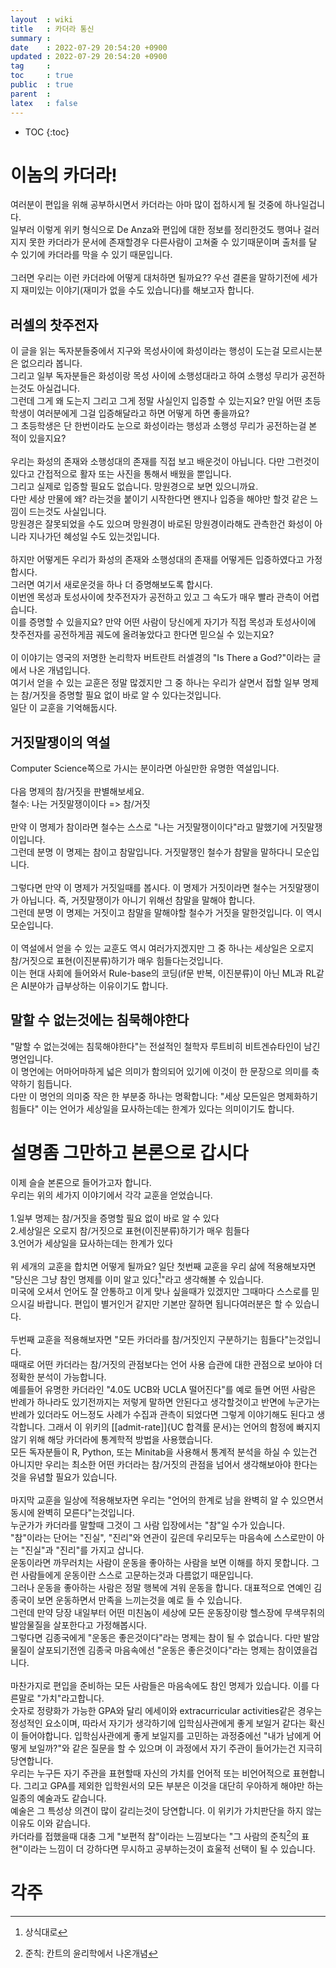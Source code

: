 ```yaml
---
layout  : wiki
title   : 카더라 통신
summary : 
date    : 2022-07-29 20:54:20 +0900
updated : 2022-07-29 20:54:20 +0900
tag     : 
toc     : true
public  : true
parent  : 
latex   : false
---
```

* TOC
{:toc}

# 이놈의 카더라!
여러분이 편입을 위해 공부하시면서 카더라는 아마 많이 접하시게 될 것중에 하나일겁니다.  
일부러 이렇게 위키 형식으로 De Anza와 편입에 대한 정보를 정리한것도 행여나 걸러지지 못한 카더라가 문서에 존재할경우 다른사람이 고쳐줄 수 있기때문이며 출처를 달 수 있기에 카더라를 막을 수 있기 때문입니다.
<br/><br/>
그러면 우리는 이런 카더라에 어떻게 대처하면 될까요??
우선 결론을 말하기전에 세가지 재미있는 이야기(재미가 없을 수도 있습니다)를 해보고자 합니다.

## 러셀의 찻주전자
이 글을 읽는 독자분들중에서 지구와 목성사이에 화성이라는 행성이 도는걸 모르시는분은 없으리라 봅니다.  
그리고 일부 독자분들은 화성이랑 목성 사이에 소행성대라고 하여 소행성 무리가 공전하는것도 아실겁니다.  
그런데 그게 왜 도는지 그리고 그게 정말 사실인지 입증할 수 있는지요? 만일 어떤 초등학생이 여러분에게 그걸 입증해달라고 하면 어떻게 하면 좋을까요?  
그 초등학생은 단 한번이라도 눈으로 화성이라는 행성과 소행성 무리가 공전하는걸 본 적이 있을지요?  
<br/>
우리는 화성의 존재와 소행성대의 존재를 직접 보고 배운것이 아닙니다. 다만 그런것이 있다고 간접적으로 활자 또는 사진을 통해서 배웠을 뿐입니다.  
그리고 실제로 입증할 필요도 없습니다. 망원경으로 보면 있으니까요.  
다만 세상 만물에 왜? 라는것을 붙이기 시작한다면 왠지나 입증을 해야만 할것 같은 느낌이 드는것도 사실입니다.  
망원경은 잘못되었을 수도 있으며 망원경이 바로된 망원경이라해도 관측한건 화성이 아니라 지나가던 혜성일 수도 있는것입니다.  
<br/>
하지만 어떻게든 우리가 화성의 존재와 소행성대의 존재를 어떻게든 입증하였다고 가정 합시다.  
그러면 여기서 새로운것을 하나 더 증명해보도록 합시다.  
이번엔 목성과 토성사이에 찻주전자가 공전하고 있고 그 속도가 매우 빨라 관측이 어렵습니다.  
이를 증명할 수 있을지요? 만약 어떤 사람이 당신에게 자기가 직접 목성과 토성사이에 찻주전자를 공전하게끔 궤도에 올려놓았다고 한다면 믿으실 수 있는지요?  
<br/>
이 이야기는 영국의 저명한 논리학자 버트란트 러셀경의 "Is There a God?"이라는 글에서 나온 개념입니다.  
여기서 얻을 수 있는 교훈은 정말 많겠지만 그 중 하나는 우리가 살면서 접할 일부 명제는 참/거짓을 증명할 필요 없이 바로 알 수 있다는것입니다.  
일단 이 교훈을 기억해둡시다.  

## 거짓말쟁이의 역설
Computer Science쪽으로 가시는 분이라면 아실만한 유명한 역설입니다.  
<br/>
다음 명제의 참/거짓을 판별해보세요.  
철수: 나는 거짓말쟁이이다 => 참/거짓  
<br/>
만약 이 명제가 참이라면 철수는 스스로 "나는 거짓말쟁이이다"라고 말했기에 거짓말쟁이입니다.  
그런데 분명 이 명제는 참이고 참말입니다. 거짓말쟁인 철수가 참말을 말하다니 모순입니다.  
<br/>
그렇다면 만약 이 명제가 거짓일때를 봅시다. 이 명제가 거짓이라면 철수는 거짓말쟁이가 아닙니다. 즉, 거짓말쟁이가 아니기 위해선 참말을 말해야 합니다.  
그런데 분명 이 명제는 거짓이고 참말을 말해야할 철수가 거짓을 말한것입니다. 이 역시 모순입니다.  
<br/>
이 역설에서 얻을 수 있는 교훈도 역시 여러가지겠지만 그 중 하나는 세상일은 오로지 참/거짓으로 표현(이진분류)하기가 매우 힘들다는것입니다.  
이는 현대 사회에 들어와서 Rule-base의 코딩(if문 반복, 이진분류)이 아닌 ML과 RL같은 AI분야가 급부상하는 이유이기도 합니다.  

## 말할 수 없는것에는 침묵해야한다
"말할 수 없는것에는 침묵해야한다"는 전설적인 철학자 루트비히 비트겐슈타인이 남긴 명언입니다.  
이 명언에는 어마어마하게 넓은 의미가 함의되어 있기에 이것이 한 문장으로 의미를 축약하기 힘듭니다.  
다만 이 명언의 의미중 작은 한 부분중 하나는 명확합니다: "세상 모든일은 명제화하기 힘들다"
이는 언어가 세상일을 묘사하는데는 한계가 있다는 의미이기도 합니다.  

# 설명좀 그만하고 본론으로 갑시다
이제 슬슬 본론으로 들어가고자 합니다.  
우리는 위의 세가지 이야기에서 각각 교훈을 얻었습니다.  
<br/>
1.일부 명제는 참/거짓을 증명할 필요 없이 바로 알 수 있다  
2.세상일은 오로지 참/거짓으로 표현(이진분류)하기가 매우 힘들다  
3.언어가 세상일을 묘사하는데는 한계가 있다  
<br/>
위 세개의 교훈을 합치면 어떻게 될까요?
일단 첫번째 교훈을 우리 삶에 적용해보자면 "당신은 그냥 참인 명제를 이미 알고 있다[^1]"라고 생각해볼 수 있습니다.  
미국에 오셔서 언어도 잘 안통하고 이게 맞나 싶을때가 있겠지만 그때마다 스스로를 믿으시길 바랍니다. 편입이 별거인거 같지만 기본만 잘하면 됩니다여러분은 할 수 있습니다.  
<br/>
두번째 교훈을 적용해보자면 "모든 카더라를 참/거짓인지 구분하기는 힘들다"는것입니다.  
때때로 어떤 카더라는 참/거짓의 관점보다는 언어 사용 습관에 대한 관점으로 보아야 더 정확한 분석이 가능합니다.  
예를들어 유명한 카더라인 "4.0도 UCB와 UCLA 떨어진다"를 예로 들면 어떤 사람은 반례가 하나라도 있기전까지는 저렇게 말하면 안된다고 생각할것이고 반면에 누군가는 반례가 있더라도 어느정도 사례가 수집과 관측이 되었다면 그렇게 이야기해도 된다고 생각합니다. 그래서 이 위키의 [[admit-rate]]{UC 합격률 문서}는 언어의 함정에 빠지지 않기 위해 해당 카더라에 통계학적 방법을 사용했습니다.  
모든 독자분들이 R, Python, 또는 Minitab을 사용해서 통계적 분석을 하실 수 있는건 아니지만 우리는 최소한 어떤 카더라는 참/거짓의 관점을 넘어서 생각해보아야 한다는것을 유념할 필요가 있습니다.  
<br/>
마지막 교훈을 일상에 적용해보자면 우리는 "언어의 한계로 남을 완벽히 알 수 있으면서 동시에 완벽히 모른다"는것입니다.  
누군가가 카더라를 말할때 그것이 그 사람 입장에서는 "참"일 수가 있습니다.  
"참"이라는 단어는 "진실", "진리"와 연관이 깊은데 우리모두는 마음속에 스스로만이 아는 "진실"과 "진리"를 가지고 삽니다.  
운동이라면 까무러치는 사람이 운동을 좋아하는 사람을 보면 이해를 하지 못합니다. 그런 사람들에게 운동이란 스스로 고문하는것과 다름없기 때문입니다.  
그러나 운동을 좋아하는 사람은 정말 행복에 겨워 운동을 합니다. 대표적으로 연예인 김종국이 보면 운동하면서 만족을 느끼는것을 예로 들 수 있습니다.  
그런데 만약 당장 내일부터 어떤 미친놈이 세상에 모든 운동장이랑 헬스장에 무색무취의 발암물질을 살포한다고 가정해봅시다.  
그렇다면 김종국에게 "운동은 좋은것이다"라는 명제는 참이 될 수 없습니다. 다만 발암물질이 살포되기전엔 김종국 마음속에선 "운동은 좋은것이다"라는 명제는 참이였을겁니다.   
<br/>
마찬가지로 편입을 준비하는 모든 사람들은 마음속에도 참인 명제가 있습니다. 이를 다른말로 "가치"라고합니다.  
숫자로 정량화가 가능한 GPA와 달리 에세이와 extracurricular activities같은 경우는 정성적인 요소이며, 따라서 자기가 생각하기에 입학심사관에게 좋게 보일거 같다는 확신이 들어야합니다.  입학심사관에게 좋게 보일지를 고민하는 과정중에선 "내가 남에게 어떻게 보일까?"와 같은 질문을 할 수 있으며 이 과정에서 자기 주관이 들어가는건 지극히 당연합니다.  
우리는 누구든 자기 주관을 표현할때 자신의 가치를 언어적 또는 비언어적으로 표현합니다. 그리고 GPA를 제외한 입학원서의 모든 부분은 이것을 대단히 우아하게 해야만 하는 일종의 예술과도 같습니다.  
예술은 그 특성상 의견이 많이 갈리는것이 당연합니다. 이 위키가 가치판단을 하지 않는 이유도 이와 같습니다.  
카더라를 접했을때 대충 그게 "보편적 참"이라는 느낌보다는 "그 사람의 준칙[^2]의 표현"이라는 느낌이 더 강하다면 무시하고 공부하는것이 효울적 선택이 될 수 있습니다.  

# 각주
[^1]: 상식대로
[^2]: 준칙: 칸트의 윤리학에서 나온개념
